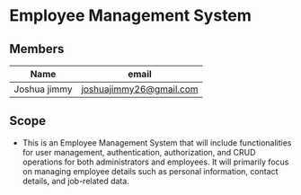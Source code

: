 # Employee Management System

## Members
| Name | email |
| --- | --- |
| Joshua jimmy | joshuajimmy26@gmail.com |


## Scope
* This is an Employee Management System that will include functionalities for user management, authentication, authorization, and CRUD operations for both administrators and employees. It will primarily focus on managing employee details such as personal information, contact details, and job-related data.



